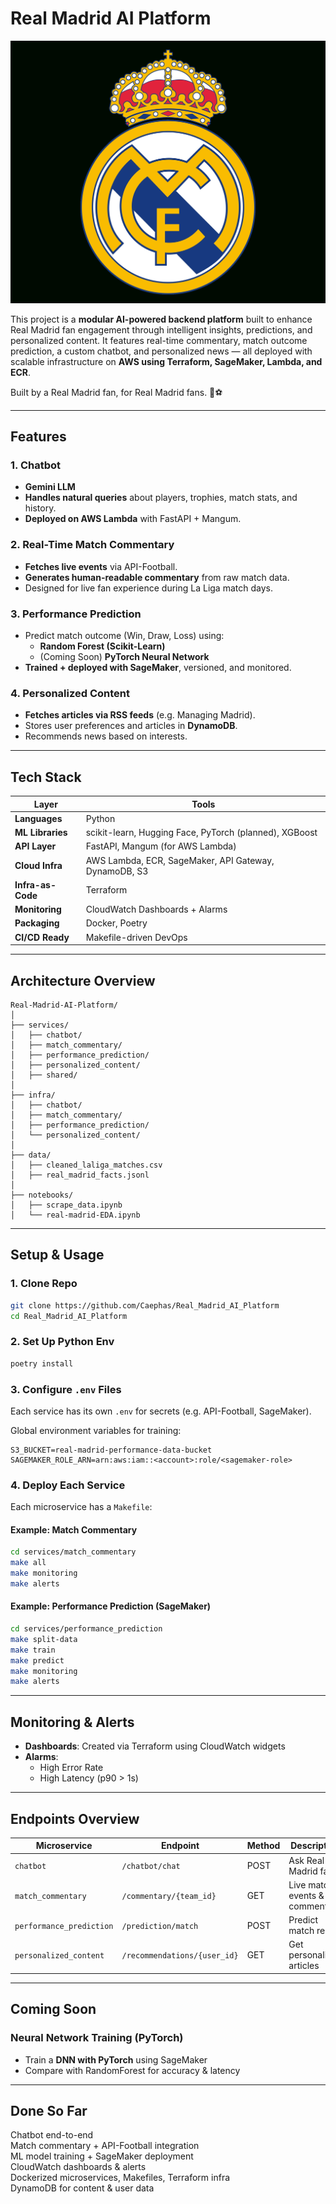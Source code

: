 # **Real Madrid AI Platform**

![Real Madrid AI](./logo.png)

This project is a **modular AI-powered backend platform** built to enhance Real Madrid fan engagement through intelligent insights, predictions, and personalized content. It features real-time commentary, match outcome prediction, a custom chatbot, and personalized news — all deployed with scalable infrastructure on **AWS using Terraform, SageMaker, Lambda, and ECR**.

Built by a Real Madrid fan, for Real Madrid fans. 🤍⚽

---

## Features

### 1. Chatbot

- **Gemini LLM**
- **Handles natural queries** about players, trophies, match stats, and history.
- **Deployed on AWS Lambda** with FastAPI + Mangum.

### 2. Real-Time Match Commentary

- **Fetches live events** via API-Football.
- **Generates human-readable commentary** from raw match data.
- Designed for live fan experience during La Liga match days.

### 3. Performance Prediction

- Predict match outcome (Win, Draw, Loss) using:
  - **Random Forest (Scikit-Learn)**
  - (Coming Soon) **PyTorch Neural Network**
- **Trained + deployed with SageMaker**, versioned, and monitored.

### 4. Personalized Content

- **Fetches articles via RSS feeds** (e.g. Managing Madrid).
- Stores user preferences and articles in **DynamoDB**.
- Recommends news based on interests.

---

## Tech Stack

| Layer                  | Tools                                                                 |
|------------------------|-----------------------------------------------------------------------|
| **Languages**          | Python                                                               |
| **ML Libraries**       | scikit-learn, Hugging Face, PyTorch (planned), XGBoost               |
| **API Layer**          | FastAPI, Mangum (for AWS Lambda)                                     |
| **Cloud Infra**        | AWS Lambda, ECR, SageMaker, API Gateway, DynamoDB, S3                |
| **Infra-as-Code**      | Terraform                                                             |
| **Monitoring**         | CloudWatch Dashboards + Alarms                                       |
| **Packaging**          | Docker, Poetry                                                        |
| **CI/CD Ready**        | Makefile-driven DevOps                                               |

---

## Architecture Overview

```
Real-Madrid-AI-Platform/
│
├── services/
│   ├── chatbot/
│   ├── match_commentary/
│   ├── performance_prediction/
│   ├── personalized_content/
│   ├── shared/
│
├── infra/
│   ├── chatbot/
│   ├── match_commentary/
│   ├── performance_prediction/
│   └── personalized_content/
│
├── data/
│   ├── cleaned_laliga_matches.csv
│   ├── real_madrid_facts.jsonl
│
├── notebooks/
│   ├── scrape_data.ipynb
│   └── real-madrid-EDA.ipynb
```

---

## Setup & Usage

### 1. Clone Repo

```bash
git clone https://github.com/Caephas/Real_Madrid_AI_Platform
cd Real_Madrid_AI_Platform
```

### 2. Set Up Python Env

```bash
poetry install
```

### 3. Configure `.env` Files

Each service has its own `.env` for secrets (e.g. API-Football, SageMaker).

Global environment variables for training:

```env
S3_BUCKET=real-madrid-performance-data-bucket
SAGEMAKER_ROLE_ARN=arn:aws:iam::<account>:role/<sagemaker-role>
```

### 4. Deploy Each Service

Each microservice has a `Makefile`:

#### Example: Match Commentary

```bash
cd services/match_commentary
make all
make monitoring
make alerts
```

#### Example: Performance Prediction (SageMaker)

```bash
cd services/performance_prediction
make split-data
make train
make predict
make monitoring
make alerts
```

---

## Monitoring & Alerts

- **Dashboards**: Created via Terraform using CloudWatch widgets
- **Alarms**:
  - High Error Rate
  - High Latency (p90 > 1s)

---

## Endpoints Overview

| Microservice            | Endpoint                                | Method  | Description                        |
|------------------------|------------------------------------------|---------|------------------------------------|
| `chatbot`              | `/chatbot/chat`                          | POST    | Ask Real Madrid facts              |
| `match_commentary`     | `/commentary/{team_id}`                  | GET     | Live match events & commentary     |
| `performance_prediction`| `/prediction/match`                     | POST    | Predict match result               |
| `personalized_content` | `/recommendations/{user_id}`             | GET     | Get personalized articles          |

---

## Coming Soon

### Neural Network Training (PyTorch)

- Train a **DNN with PyTorch** using SageMaker
- Compare with RandomForest for accuracy & latency

---

## Done So Far

Chatbot end-to-end  
Match commentary + API-Football integration  
ML model training + SageMaker deployment  
CloudWatch dashboards & alerts  
Dockerized microservices, Makefiles, Terraform infra  
DynamoDB for content & user data  
